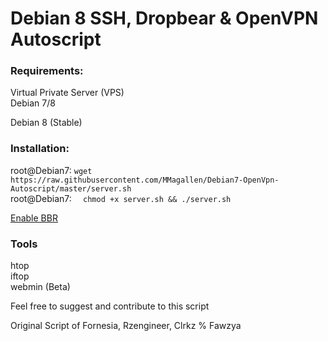 # Debian 8 SSH, Dropbear & OpenVPN Autoscript

### Requirements:
Virtual Private Server (VPS) <br>
Debian 7/8

Debian 8 (Stable)

### Installation: 
root@Debian7: ``` wget https://raw.githubusercontent.com/MMagallen/Debian7-OpenVpn-Autoscript/master/server.sh ```
<br>root@Debian7: ```  chmod +x server.sh && ./server.sh```

[Enable BBR](https://www.linuxbabe.com/ubuntu/enable-google-tcp-bbr-ubuntu)

### Tools
htop <br>
iftop <br>
webmin (Beta)

Feel free to suggest and contribute to this script

Original Script of Fornesia, Rzengineer, Clrkz % Fawzya
